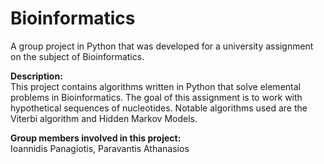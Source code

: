 # Bioinformatics
A group project in Python that was developed for a university assignment on the subject of Bioinformatics.

**Description:**  
This project contains algorithms written in Python that solve elemental problems in Bioinformatics. The goal of this assignment is to work with hypothetical sequences of nucleotides. Notable algorithms used are the Viterbi algorithm and Hidden Markov Models.

**Group members involved in this project:**  
Ioannidis Panagiotis, Paravantis Athanasios

